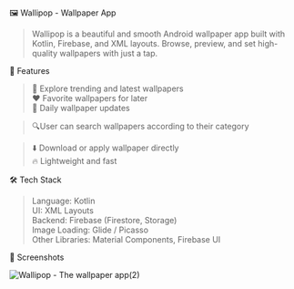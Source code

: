 🖼️ Wallipop - Wallpaper App

>Wallipop is a beautiful and smooth Android wallpaper app built with Kotlin, Firebase, and XML layouts. Browse, preview, and set high-quality wallpapers with just a tap.

🚀 Features

>🎨 Explore trending and latest wallpapers                                                                                                                                                                               
>❤️ Favorite wallpapers for later                                                                                                                                                                                        
>🔄 Daily wallpaper updates

>🔍User can search wallpapers according to their category                                                                                                                                                        

>⬇️ Download or apply wallpaper directly                                                                                                                                                                                 
>🔥 Lightweight and fast                                                                                                                                                                                                 

🛠️ Tech Stack

>Language: Kotlin                                                                                                                                                                                                         
>UI: XML Layouts                                                                                                                                                                                                          
>Backend: Firebase (Firestore, Storage)                                                                                                                                                                                   
>Image Loading: Glide / Picasso                                                                                                                                                                                           
>Other Libraries: Material Components, Firebase UI                                                                                                                                                                        

📸 Screenshots

![Wallipop - The wallpaper app(2)](https://github.com/user-attachments/assets/3cfc0f7d-11a2-4fb1-b3a4-0362b8a9c190)


